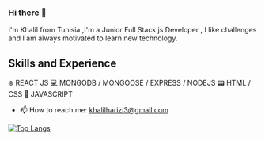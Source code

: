 ### Hi there 👋
I'm Khalil from Tunisia ,I'm a Junior Full Stack js Developer ,
I like challenges and I am always motivated to learn new technology.

## Skills and Experience

:snowflake: REACT JS
:computer: MONGODB / MONGOOSE / EXPRESS / NODEJS
:pager: HTML / CSS
:crystal_ball: JAVASCRIPT 

- 📫 How to reach me: khalilharizi3@gmail.com 

[![Top Langs](https://github-readme-stats.vercel.app/api/top-langs/?username=harizikhalil)](https://github.com/anuraghazra/github-readme-stats)

